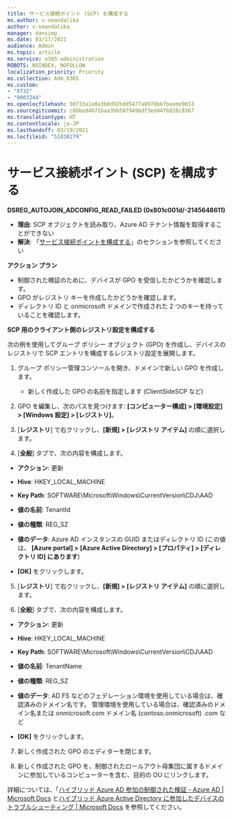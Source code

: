```yaml
---
title: サービス接続ポイント (SCP) を構成する
ms.author: v-smandalika
author: v-smandalika
manager: dansimp
ms.date: 03/17/2021
audience: Admin
ms.topic: article
ms.service: o365-administration
ROBOTS: NOINDEX, NOFOLLOW
localization_priority: Priority
ms.collection: Adm_O365
ms.custom:
- "9732"
- "9003244"
ms.openlocfilehash: 9d733a1a0a3b8d92bdd5477a8978b6fbeede9653
ms.sourcegitcommit: c08bed4071baa3bb5879496df3ed44fb828c8367
ms.translationtype: HT
ms.contentlocale: ja-JP
ms.lasthandoff: 03/19/2021
ms.locfileid: "51038279"
---
```

# <a name="configure-service-connection-point-scp"></a>サービス接続ポイント (SCP) を構成する

**DSREG_AUTOJOIN_ADCONFIG_READ_FAILED (0x801c001d/-2145648611)**

- **理由**: SCP オブジェクトを読み取り、Azure AD テナント情報を取得することができない
- **解決**: 「[サービス接続ポイントを構成する](https://docs.microsoft.com/azure/active-directory/devices/hybrid-azuread-join-federated-domains#configure-hybrid-azure-ad-join)」のセクションを参照してください


**アクション プラン**

- 制御された検証のために、デバイスが GPO を受信したかどうかを確認します。
- GPO がレジストリ キーを作成したかどうかを確認します。
- ディレクトリ ID と onmicrosoft ドメインで作成された 2 つのキーを持っていることを確認します。

**SCP 用のクライアント側のレジストリ設定を構成する**

次の例を使用してグループ ポリシー オブジェクト (GPO) を作成し、デバイスのレジストリで SCP エントリを構成するレジストリ設定を展開します。

1. グループ ポリシー管理コンソールを開き、ドメインで新しい GPO を作成します。
     - 新しく作成した GPO の名前を指定します (ClientSideSCP など)

2. GPO を編集し、次のパスを見つけます: **[コンピューター構成] > [環境設定] > [Windows 設定] > [レジストリ]**。

3. [**レジストリ**] で右クリックし、**[新規] > [レジストリ アイテム]** の順に選択します。

4. [**全般**] タブで、次の内容を構成します。
  
- **アクション**: 更新
    
- **Hive**: HKEY_LOCAL_MACHINE
    
- **Key Path**: SOFTWARE\Microsoft\Windows\CurrentVersion\CDJ\AAD
    
- **値の名前**: TenantId
    
- **値の種類**: REG_SZ
    
- **値のデータ**: Azure AD インスタンスの GUID またはディレクトリ ID (この値は、 **[Azure portal] > [Azure Active Directory] > [プロパティ] > [ディレクトリ ID] にあります**)
 
- **[OK]** をクリックします。
 
5. [**レジストリ**] で右クリックし、**[新規] > [レジストリ アイテム]** の順に選択します。

6. [**全般**] タブで、次の内容を構成します。
  
- **アクション**: 更新
    
- **Hive**: HKEY_LOCAL_MACHINE
    
- **Key Path**: SOFTWARE\Microsoft\Windows\CurrentVersion\CDJ\AAD
    
- **値の名前**: TenantName
    
- **値の種類**: REG_SZ
    
- **値のデータ**: AD FS などのフェデレーション環境を使用している場合は、確認済みのドメイン名です。 管理環境を使用している場合は、確認済みのドメイン名または onmicrosoft.com ドメイン名 (contoso.onmicrosoft) .com など

- **[OK]** をクリックします。

7. 新しく作成された GPO のエディターを閉じます。

8. 新しく作成された GPO を、制御されたロールアウト母集団に属するドメインに参加しているコンピューターを含む、目的の OU にリンクします。

詳細については、「[ハイブリッド Azure AD 参加の制御された検証 - Azure AD | Microsoft Docs](https://docs.microsoft.com/azure/active-directory/devices/hybrid-azuread-join-control) と[ハイブリッド Azure Active Directory に参加したデバイスのトラブルシューティング | Microsoft Docs](https://docs.microsoft.com/azure/active-directory/devices/troubleshoot-hybrid-join-windows-current) を参照してください。









